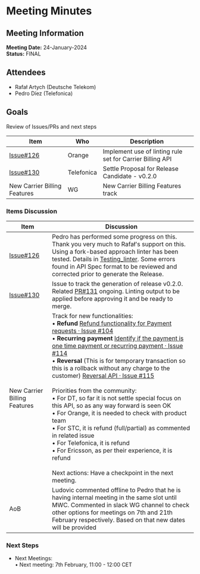 # Meeting Minutes
## Meeting Information
**Meeting Date:** 24-January-2024<br/>
**Status:** FINAL

## Attendees

- Rafał Artych (Deutsche Telekom)
- Pedro Díez (Telefonica)


## Goals
Review of Issues/PRs and next steps</br>


Item | Who | Description
---- | ---- | ----
[Issue#126](https://github.com/camaraproject/CarrierBillingCheckOut/issues/126) | Orange | Implement use of linting rule set for Carrier Billing API
[Issue#130](https://github.com/camaraproject/CarrierBillingCheckOut/issues/130) | Telefonica | Settle Proposal for Release Candidate - v0.2.0
New Carrier Billing Features | WG | New Carrier Billing Features track


### Items Discussion

Item | Discussion
---- | ---- 
[Issue#126](https://github.com/camaraproject/CarrierBillingCheckOut/issues/126) | Pedro has performed some progress on this. Thank you very much to Rafał's support on this. Using a fork-based approach linter has been tested. Details in [Testing_linter](https://github.com/PedroDiez/CarrierBillingCheckOut/pull/1). Some errors found in API Spec format to be reviewed and corrected prior to generate the Release.
[Issue#130](https://github.com/camaraproject/CarrierBillingCheckOut/issues/130) | Issue to track the generation of release v0.2.0. Related [PR#131](https://github.com/camaraproject/CarrierBillingCheckOut/pull/131) ongoing. Linting output to be applied before approving it and be ready to merge.
New Carrier Billing Features | Track for new functionalities:<br>• **Refund** [Refund functionality for Payment requests · Issue #104](https://github.com/camaraproject/CarrierBillingCheckOut/issues/104)<br>• **Recurring payment** [Identify if the payment is one time payment or recurring payment · Issue #114](https://github.com/camaraproject/CarrierBillingCheckOut/issues/114)<br>• **Reversal** (This is for temporary transaction so this is a rollback without any charge to the customer) [Reversal API · Issue #115](https://github.com/camaraproject/CarrierBillingCheckOut/issues/115)<br><br>Priorities from the community:<br>• For DT, so far it is not settle special focus on this API, so as any way forward is seen OK<br>• For Orange, it is needed to check with product team<br>• For STC, it is refund (full/partial) as commented in related issue<br>• For Telefonica, it is refund<br>• For Ericsson, as per their experience, it is refund<br><br> Next actions: Have a checkpoint in the next meeting.
AoB | Ludovic commented offline to Pedro that he is having internal meeting in the same slot until MWC. Commented in slack WG channel to check other options for meetings on 7th and 21th February respectively. Based on that new dates will be provided  


### Next Steps
- Next Meetings:<br/>
	• Next meeting: 7th February, 11:00 - 12:00 CET<br/>
